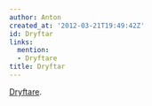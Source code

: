 ```yaml
---
author: Anton
created_at: '2012-03-21T19:49:42Z'
id: Dryftar
links:
  mention:
  - Dryftare
title: Dryftar
---
```


[Dryftare].

  [Dryftare]: Dryftare
